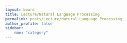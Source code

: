 ```yaml
---
layout: board
title: Lecture/Natural Language Processing
permalink: posts/Lecture/Natural Language Processing
author_profile: false
sidebar:
    nav: "category"
---
```

